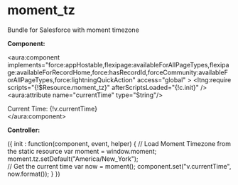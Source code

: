 # moment_tz

Bundle for Salesforce with moment timezone

**Component:**

<aura:component implements="force:appHostable,flexipage:availableForAllPageTypes,flexipage:availableForRecordHome,force:hasRecordId,forceCommunity:availableForAllPageTypes,force:lightningQuickAction" access="global" >
    <!-- Include the static resource -->
    <ltng:require scripts="{!$Resource.moment_tz}" afterScriptsLoaded="{!c.init}" />
    <!-- Display the current time -->
    <aura:attribute name="currentTime" type="String"/>
    <div>
        Current Time: {!v.currentTime}
    </div>
</aura:component>

**Controller:**

({
    init : function(component, event, helper) {
        // Load Moment Timezone from the static resource
        var moment = window.moment;
        moment.tz.setDefault("America/New_York");   
        // Get the current time
        var now = moment();
        component.set("v.currentTime", now.format());
    }
})


